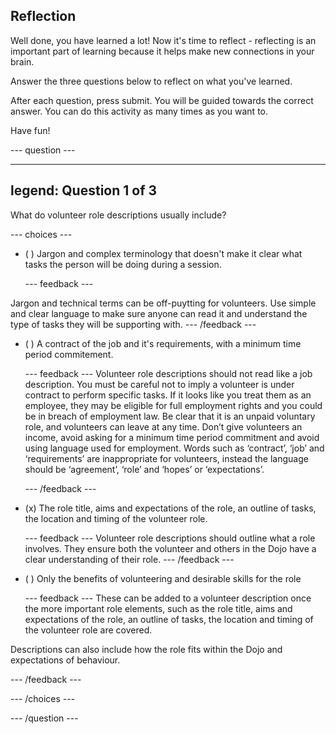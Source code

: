 ## Reflection

Well done, you have learned a lot! Now it's time to reflect - reflecting is an important part of learning because it helps make new connections in your brain.

Answer the three questions below to reflect on what you've learned.

After each question, press submit. You will be guided towards the correct answer. You can do this activity as many times as you want to.

Have fun!

--- question ---

---
legend: Question 1 of 3
---
What do volunteer role descriptions usually include?

--- choices ---

- ( ) Jargon and complex terminology that doesn't make it clear what tasks the person will be doing during a session.

  --- feedback ---
  
Jargon and technical terms can be off-puytting for volunteers. Use simple and clear language to make sure anyone can read it and understand the type of tasks they will be supporting with.
  --- /feedback ---

- ( ) A contract of the job and it's requirements, with a minimum time period commitement.

  --- feedback ---
Volunteer role descriptions should not read like a job description. You must be careful not to imply a volunteer is under contract to perform specific tasks. If it looks like you treat them as an employee, they may be eligible for full employment rights and you could be in breach of employment law. Be clear that it is an unpaid voluntary role, and volunteers can leave at any time. Don’t give volunteers an income, avoid asking for a minimum time period commitment and avoid using language used for employment. Words such as ‘contract’, ‘job’ and ‘requirements’ are inappropriate for volunteers, instead the language should be ‘agreement’, ‘role’ and ‘hopes’ or ‘expectations’.

  --- /feedback ---

- (x) The role title, aims and expectations of the role, an outline of tasks, the location and timing of the volunteer role.

  --- feedback ---
Volunteer role descriptions should outline what a role involves. They ensure both the volunteer and others in the Dojo have a clear understanding of their role.
  --- /feedback ---

- ( ) Only the benefits of volunteering and desirable skills for the role

  --- feedback ---
These can be added to a volunteer description once the more important role elements, such as the role title, aims and expectations of the role, an outline of tasks, the location and timing of the volunteer role are covered.

Descriptions can also include how the role fits within the Dojo and expectations of behaviour.

  --- /feedback ---

--- /choices ---

--- /question ---
